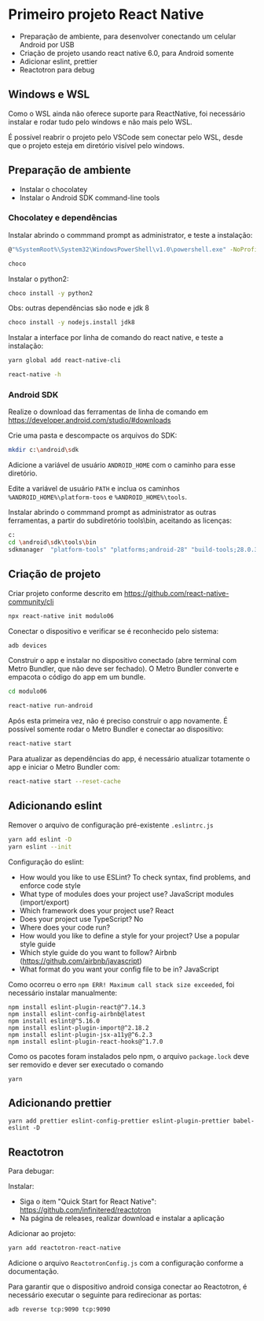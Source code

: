 # Primeiro projeto React Native

- Preparação de ambiente, para desenvolver conectando um celular Android por USB
- Criação de projeto usando react native 6.0, para Android somente
- Adicionar eslint, prettier
- Reactotron para debug

## Windows e WSL

Como o WSL ainda não oferece suporte para ReactNative, foi necessário instalar e rodar tudo pelo windows e não mais pelo WSL.

É possível reabrir o projeto pelo VSCode sem conectar pelo WSL, desde que o projeto esteja em diretório visível pelo windows.

## Preparação de ambiente

- Instalar o chocolatey
- Instalar o Android SDK command-line tools

### Chocolatey e dependências

Instalar abrindo o commmand prompt as administrator, e teste a instalação:
```bash
@"%SystemRoot%\System32\WindowsPowerShell\v1.0\powershell.exe" -NoProfile -InputFormat None -ExecutionPolicy Bypass -Command "iex ((New-Object System.Net.WebClient).DownloadString('https://chocolatey.org/install.ps1'))" && SET "PATH=%PATH%;%ALLUSERSPROFILE%\chocolatey\bin"

choco
```

Instalar o python2:
```bash
choco install -y python2
```

Obs: outras dependências são node e jdk 8
```bash
choco install -y nodejs.install jdk8
```

Instalar a interface por linha de comando do react native, e teste a instalação:
```bash
yarn global add react-native-cli

react-native -h
```

### Android SDK
Realize o download das ferramentas de linha de comando em https://developer.android.com/studio/#downloads

Crie uma pasta e descompacte os arquivos do SDK:
 ```bash
mkdir c:\android\sdk
```

Adicione a variável de usuário ```ANDROID_HOME``` com o caminho para esse diretório.

Edite a variável de usuário ```PATH``` e inclua os caminhos ```%ANDROID_HOME%\platform-toos``` e ```%ANDROID_HOME%\tools```.

Instalar abrindo o commmand prompt as administrator as outras ferramentas, a partir do subdiretório tools\bin, aceitando as licenças:
```bash
c:
cd \android\sdk\tools\bin
sdkmanager  "platform-tools" "platforms;android-28" "build-tools;28.0.3"
```

## Criação de projeto
Criar projeto conforme descrito em https://github.com/react-native-community/cli
```bash
npx react-native init modulo06
```

Conectar o dispositivo e verificar se é reconhecido pelo sistema:
```bash
adb devices
```

Construir o app e instalar no dispositivo conectado (abre terminal com Metro Bundler, que não deve ser fechado). O Metro Bundler converte e empacota o código do app em um bundle. 
```bash
cd modulo06

react-native run-android
```

Após esta primeira vez, não é preciso construir o app novamente. É possível somente rodar o Metro Bundler e conectar ao dispositivo:
```bash
react-native start
```

Para atualizar as dependências do app, é necessário atualizar totamente o app e iniciar o Metro Bundler com:
```bash
react-native start --reset-cache
```


## Adicionando eslint

Remover o arquivo de configuração pré-existente ```.eslintrc.js```

```bash
yarn add eslint -D
yarn eslint --init
```

Configuração do eslint:

- How would you like to use ESLint? To check syntax, find problems, and enforce code style
- What type of modules does your project use? JavaScript modules (import/export)
- Which framework does your project use? React
- Does your project use TypeScript? No
- Where does your code run?
- How would you like to define a style for your project? Use a popular style guide
- Which style guide do you want to follow? Airbnb (https://github.com/airbnb/javascript)
- What format do you want your config file to be in? JavaScript

Como ocorreu o erro `npm ERR! Maximum call stack size exceeded`, foi necessário instalar manualmente:

```
npm install eslint-plugin-react@^7.14.3
npm install eslint-config-airbnb@latest
npm install eslint@^5.16.0
npm install eslint-plugin-import@^2.18.2
npm install eslint-plugin-jsx-a11y@^6.2.3
npm install eslint-plugin-react-hooks@^1.7.0
```

Como os pacotes foram instalados pelo npm, o arquivo ```package.lock``` deve ser removido e dever ser executado o comando
```
yarn
```

## Adicionando prettier
```
yarn add prettier eslint-config-prettier eslint-plugin-prettier babel-eslint -D
```

## Reactotron
Para debugar:

Instalar:
 - Siga o item "Quick Start for React Native":
https://github.com/infinitered/reactotron
 - Na página de releases, realizar download e instalar a aplicação

Adicionar ao projeto:
```bash
yarn add reactotron-react-native
```

Adicione o arquivo ```ReactotronConfig.js``` com a configuração conforme a documentação.

Para garantir que o dispositivo android consiga conectar ao Reactotron, é necessário executar o seguinte para redirecionar as portas:
```bash
adb reverse tcp:9090 tcp:9090
```

